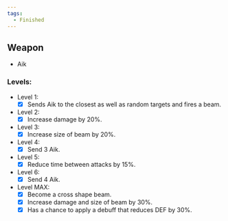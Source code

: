 ```yaml
---
tags:
  - Finished
---
```

## Weapon
- Aik
### Levels:
- Level 1:
	- [x] Sends Aik to the closest as well as random targets and fires a beam.
- Level 2:
	- [x] Increase damage by 20%.
- Level 3:
	- [x] Increase size of beam by 20%.
- Level 4:
	- [x] Send 3 Aik.
- Level 5:
	- [x] Reduce time between attacks by 15%.
- Level 6:
	- [x] Send 4 Aik.
- Level MAX:
	- [x] Become a cross shape beam. 
	- [x] Increase damage and size of beam by 30%. 
	- [x] Has a chance to apply a debuff that reduces DEF by 30%.